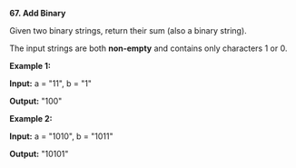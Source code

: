 **67. Add Binary**

Given two binary strings, return their sum (also a binary string).

The input strings are both **non-empty** and contains only characters 1 or 0.

**Example 1:**

**Input:** a = "11", b = "1"

**Output:** "100"

**Example 2:**

**Input:** a = "1010", b = "1011"

**Output:** "10101"
